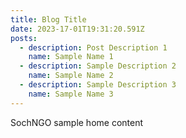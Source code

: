 ```yaml
---
title: Blog Title
date: 2023-17-01T19:31:20.591Z
posts:
  - description: Post Description 1
    name: Sample Name 1
  - description: Sample Description 2
    name: Sample Name 2
  - description: Sample Description 3
    name: Sample Name 3
---
```

SochNGO sample home content

